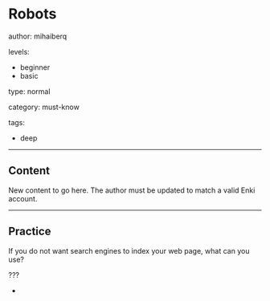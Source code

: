 # Robots
author: mihaiberq

levels:
  - beginner
  - basic

type: normal

category: must-know

tags:
  - deep

---
## Content


New content to go here. The author must be updated to match a valid Enki account.

---
## Practice

If you do not want search engines to index your web page, what can you use?

???

* <meta name="robots" content="noindex" />
